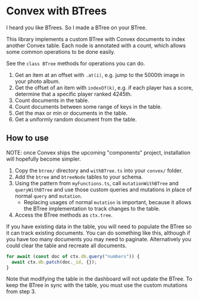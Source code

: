 # Convex with BTrees

I heard you like BTrees. So I made a BTree on your BTree.

This library implements a custom BTree with Convex documents to index
another Convex table. Each node is annotated with a count, which
allows some common operations to be done easily.

See the `class BTree` methods for operations you can do.

1. Get an item at an offset with `.at(i)`, e.g. jump to the 5000th image in your photo album.
2. Get the offset of an item with `indexOf(k)`, e.g. if each player has a score, determine that a specific player ranked 4245th.
3. Count documents in the table.
4. Count documents between some range of keys in the table.
5. Get the max or min or documents in the table.
6. Get a uniformly random document from the table.

## How to use

NOTE: once Convex ships the upcoming "components" project, installation
will hopefully become simpler.

1. Copy the `btree/` directory and `withBTree.ts` into your `convex/` folder.
2. Add the `btree` and `btreeNode` tables to your schema.
3. Using the pattern from `myFunctions.ts`, call `mutationWithBTree` and `queryWithBTree` and use those custom queries and mutations in place of normal `query` and `mutation`.
   - Replacing usages of normal `mutation` is important, because it allows the BTree implementation to track changes to the table.
4. Access the BTree methods as `ctx.tree`.

If you have existing data in the table, you will need to populate the BTree so it can track existing documents. You can do something like this, although if you have too many documents you may need to paginate. Alternatively you could clear the table and recreate all documents.

```js
for await (const doc of ctx.db.query("numbers")) {
  await ctx.db.patch(doc._id, {});
}
```

Note that modifying the table in the dashboard will not update the BTree. To keep the BTree in sync with the table, you must use the custom mutations from step 3.

